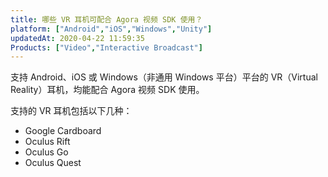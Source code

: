 ```yaml
---
title: 哪些 VR 耳机可配合 Agora 视频 SDK 使用？
platform: ["Android","iOS","Windows","Unity"]
updatedAt: 2020-04-22 11:59:35
Products: ["Video","Interactive Broadcast"]
---
```

支持 Android、iOS 或 Windows（非通用 Windows 平台）平台的 VR（Virtual Reality）耳机，均能配合 Agora 视频 SDK 使用。

支持的 VR 耳机包括以下几种：

- Google Cardboard
- Oculus Rift
- Oculus Go
- Oculus Quest